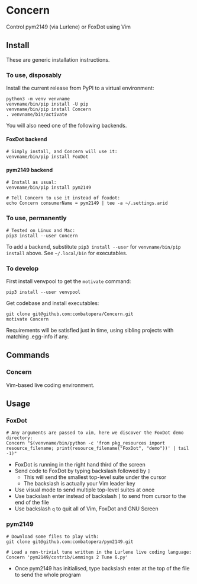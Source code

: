 # Concern
Control pym2149 (via Lurlene) or FoxDot using Vim

## Install
These are generic installation instructions.

### To use, disposably
Install the current release from PyPI to a virtual environment:
```
python3 -m venv venvname
venvname/bin/pip install -U pip
venvname/bin/pip install Concern
. venvname/bin/activate
```
You will also need one of the following backends.

#### FoxDot backend
```
# Simply install, and Concern will use it:
venvname/bin/pip install FoxDot
```

#### pym2149 backend
```
# Install as usual:
venvname/bin/pip install pym2149

# Tell Concern to use it instead of foxdot:
echo Concern consumerName = pym2149 | tee -a ~/.settings.arid
```

### To use, permanently
```
# Tested on Linux and Mac:
pip3 install --user Concern
```
To add a backend, substitute `pip3 install --user` for `venvname/bin/pip install` above.
See `~/.local/bin` for executables.

### To develop
First install venvpool to get the `motivate` command:
```
pip3 install --user venvpool
```
Get codebase and install executables:
```
git clone git@github.com:combatopera/Concern.git
motivate Concern
```
Requirements will be satisfied just in time, using sibling projects with matching .egg-info if any.

## Commands

### Concern
Vim-based live coding environment.

## Usage

### FoxDot
```
# Any arguments are passed to vim, here we discover the FoxDot demo directory:
Concern "$(venvname/bin/python -c 'from pkg_resources import resource_filename; print(resource_filename("FoxDot", "demo"))' | tail -1)"
```
* FoxDot is running in the right hand third of the screen
* Send code to FoxDot by typing backslash followed by `]`
    * This will send the smallest top-level suite under the cursor
    * The backslash is actually your Vim leader key
* Use visual mode to send multiple top-level suites at once
* Use backslash enter instead of backslash `]` to send from cursor to the end of the file
* Use backslash `q` to quit all of Vim, FoxDot and GNU Screen

### pym2149
```
# Download some files to play with:
git clone git@github.com:combatopera/pym2149.git

# Load a non-trivial tune written in the Lurlene live coding language:
Concern 'pym2149/contrib/Lemmings 2 Tune 6.py'
```
* Once pym2149 has initialised, type backslash enter at the top of the file to send the whole program
